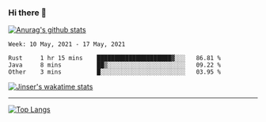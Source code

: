 ### Hi there 👋

[![Anurag's github stats](https://github-readme-stats.vercel.app/api?username=jinserrr&show_icons=true)](https://github.com/anuraghazra/github-readme-stats)


<!--START_SECTION:waka-->
```text
Week: 10 May, 2021 - 17 May, 2021

Rust     1 hr 15 mins    █████████████████████▓░░░   86.81 % 
Java     8 mins          ██▒░░░░░░░░░░░░░░░░░░░░░░   09.22 % 
Other    3 mins          █░░░░░░░░░░░░░░░░░░░░░░░░   03.95 % 
```
<!--END_SECTION:waka-->

[![Jinser's wakatime stats](https://github-readme-stats.vercel.app/api/wakatime?username=jinser)](https://github.com/anuraghazra/github-readme-stats)

***

[![Top Langs](https://github-readme-stats.vercel.app/api/top-langs/?username=jinserrr)](https://github.com/anuraghazra/github-readme-stats)
